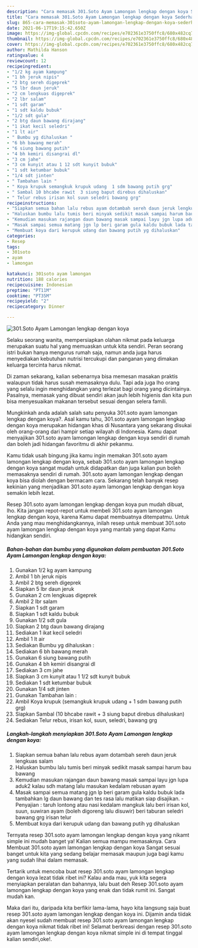 ```yaml
---
description: "Cara memasak 301.Soto Ayam Lamongan lengkap dengan koya Sederhana Untuk Jualan"
title: "Cara memasak 301.Soto Ayam Lamongan lengkap dengan koya Sederhana Untuk Jualan"
slug: 865-cara-memasak-301soto-ayam-lamongan-lengkap-dengan-koya-sederhana-untuk-jualan
date: 2021-06-17T19:15:42.650Z
image: https://img-global.cpcdn.com/recipes/e702361e3750ffc8/680x482cq70/301soto-ayam-lamongan-lengkap-dengan-koya-foto-resep-utama.jpg
thumbnail: https://img-global.cpcdn.com/recipes/e702361e3750ffc8/680x482cq70/301soto-ayam-lamongan-lengkap-dengan-koya-foto-resep-utama.jpg
cover: https://img-global.cpcdn.com/recipes/e702361e3750ffc8/680x482cq70/301soto-ayam-lamongan-lengkap-dengan-koya-foto-resep-utama.jpg
author: Mathilda Hanson
ratingvalue: 4
reviewcount: 12
recipeingredient:
- "1/2 kg ayam kampung"
- "1 bh jeruk nipis"
- "2 btg sereh digeprek"
- "5 lbr daun jeruk"
- "2 cm lengkuas digeprek"
- "2 lbr salam"
- "1 sdt garam"
- "1 sdt kaldu bubuk"
- "1/2 sdt gula"
- "2 btg daun bawang dirajang"
- "1 ikat kecil seledri"
- "1 lt air"
- " Bumbu yg dihaluskan "
- "6 bh bawang merah"
- "6 siung bawang putih"
- "4 bh kemiri disangrai dl"
- "3 cm jahe"
- "3 cm kunyit atau 1 12 sdt kunyit bubuk"
- "1 sdt ketumbar bubuk"
- "1/4 sdt jinten"
- " Tambahan lain "
- " Koya krupuk semangkuk krupuk udang  1 sdm bawang putih grg"
- " Sambal 10 bhcabe rawit  3 siung baput direbus dihaluskan"
- " Telur rebus irisan kol suun seledri bawang grg"
recipeinstructions:
- "Siapkan semua bahan lalu rebus ayam dotambah sereh daun jeruk lengkuas salam"
- "Haluskan bumbu lalu tumis beri minyak sedikit masak sampai harum bau bawang"
- "Kemudian masukan rajangan daun bawang masak sampai layu jgn lupa aduk2 kalau sdh matang lalu masukan kedalam rebusan ayam"
- "Masak sampai semua matang jgn lp beri garam gula kaldu bubuk lada tambahkan lg daun bawang dan tes rasa lalu matikan siap disajikan. Penyajian : taruh lontong atau nasi kedalam mangkuk lalu beri irisan kol, suun, suwiran ayam (boleh digoreng lalu disuwir) beri taburan seledri bawang grg irisan telur"
- "Membuat koya dari kerupuk udang dan bawang putih yg dihaluskan"
categories:
- Resep
tags:
- 301soto
- ayam
- lamongan

katakunci: 301soto ayam lamongan 
nutrition: 188 calories
recipecuisine: Indonesian
preptime: "PT11M"
cooktime: "PT35M"
recipeyield: "2"
recipecategory: Dinner

---
```



![301.Soto Ayam Lamongan lengkap dengan koya](https://img-global.cpcdn.com/recipes/e702361e3750ffc8/680x482cq70/301soto-ayam-lamongan-lengkap-dengan-koya-foto-resep-utama.jpg)

Selaku seorang wanita, mempersiapkan olahan nikmat pada keluarga merupakan suatu hal yang memuaskan untuk kita sendiri. Peran seorang istri bukan hanya mengurus rumah saja, namun anda juga harus menyediakan kebutuhan nutrisi tercukupi dan panganan yang dimakan keluarga tercinta harus nikmat.

Di zaman  sekarang, kalian sebenarnya bisa memesan masakan praktis walaupun tidak harus susah memasaknya dulu. Tapi ada juga lho orang yang selalu ingin menghidangkan yang terlezat bagi orang yang dicintainya. Pasalnya, memasak yang dibuat sendiri akan jauh lebih higienis dan kita pun bisa menyesuaikan makanan tersebut sesuai dengan selera famili. 



Mungkinkah anda adalah salah satu penyuka 301.soto ayam lamongan lengkap dengan koya?. Asal kamu tahu, 301.soto ayam lamongan lengkap dengan koya merupakan hidangan khas di Nusantara yang sekarang disukai oleh orang-orang dari hampir setiap wilayah di Indonesia. Kamu dapat menyajikan 301.soto ayam lamongan lengkap dengan koya sendiri di rumah dan boleh jadi hidangan favoritmu di akhir pekanmu.

Kamu tidak usah bingung jika kamu ingin memakan 301.soto ayam lamongan lengkap dengan koya, sebab 301.soto ayam lamongan lengkap dengan koya sangat mudah untuk didapatkan dan juga kalian pun boleh memasaknya sendiri di rumah. 301.soto ayam lamongan lengkap dengan koya bisa diolah dengan bermacam cara. Sekarang telah banyak resep kekinian yang menjadikan 301.soto ayam lamongan lengkap dengan koya semakin lebih lezat.

Resep 301.soto ayam lamongan lengkap dengan koya pun mudah dibuat, lho. Kita jangan repot-repot untuk membeli 301.soto ayam lamongan lengkap dengan koya, karena Kamu dapat membuatnya ditempatmu. Untuk Anda yang mau menghidangkannya, inilah resep untuk membuat 301.soto ayam lamongan lengkap dengan koya yang mantab yang dapat Kamu hidangkan sendiri.

<!--inarticleads1-->

##### Bahan-bahan dan bumbu yang digunakan dalam pembuatan 301.Soto Ayam Lamongan lengkap dengan koya:

1. Gunakan 1/2 kg ayam kampung
1. Ambil 1 bh jeruk nipis
1. Ambil 2 btg sereh digeprek
1. Siapkan 5 lbr daun jeruk
1. Gunakan 2 cm lengkuas digeprek
1. Ambil 2 lbr salam
1. Siapkan 1 sdt garam
1. Siapkan 1 sdt kaldu bubuk
1. Gunakan 1/2 sdt gula
1. Siapkan 2 btg daun bawang dirajang
1. Sediakan 1 ikat kecil seledri
1. Ambil 1 lt air
1. Sediakan  Bumbu yg dihaluskan :
1. Sediakan 6 bh bawang merah
1. Gunakan 6 siung bawang putih
1. Gunakan 4 bh kemiri disangrai dl
1. Sediakan 3 cm jahe
1. Siapkan 3 cm kunyit atau 1 1/2 sdt kunyit bubuk
1. Sediakan 1 sdt ketumbar bubuk
1. Gunakan 1/4 sdt jinten
1. Gunakan  Tambahan lain :
1. Ambil  Koya krupuk (semangkuk krupuk udang + 1 sdm bawang putih grg)
1. Siapkan  Sambal (10 bhcabe rawit + 3 siung baput direbus dihaluskan)
1. Sediakan  Telur rebus, irisan kol, suun, seledri, bawang grg




<!--inarticleads2-->

##### Langkah-langkah menyiapkan 301.Soto Ayam Lamongan lengkap dengan koya:

1. Siapkan semua bahan lalu rebus ayam dotambah sereh daun jeruk lengkuas salam
1. Haluskan bumbu lalu tumis beri minyak sedikit masak sampai harum bau bawang
1. Kemudian masukan rajangan daun bawang masak sampai layu jgn lupa aduk2 kalau sdh matang lalu masukan kedalam rebusan ayam
1. Masak sampai semua matang jgn lp beri garam gula kaldu bubuk lada tambahkan lg daun bawang dan tes rasa lalu matikan siap disajikan. - Penyajian : taruh lontong atau nasi kedalam mangkuk lalu beri irisan kol, suun, suwiran ayam (boleh digoreng lalu disuwir) beri taburan seledri bawang grg irisan telur
1. Membuat koya dari kerupuk udang dan bawang putih yg dihaluskan




Ternyata resep 301.soto ayam lamongan lengkap dengan koya yang nikamt simple ini mudah banget ya! Kalian semua mampu memasaknya. Cara Membuat 301.soto ayam lamongan lengkap dengan koya Sangat sesuai banget untuk kita yang sedang belajar memasak maupun juga bagi kamu yang sudah lihai dalam memasak.

Tertarik untuk mencoba buat resep 301.soto ayam lamongan lengkap dengan koya lezat tidak ribet ini? Kalau anda mau, yuk kita segera menyiapkan peralatan dan bahannya, lalu buat deh Resep 301.soto ayam lamongan lengkap dengan koya yang enak dan tidak rumit ini. Sangat mudah kan. 

Maka dari itu, daripada kita berfikir lama-lama, hayo kita langsung saja buat resep 301.soto ayam lamongan lengkap dengan koya ini. Dijamin anda tiidak akan nyesel sudah membuat resep 301.soto ayam lamongan lengkap dengan koya nikmat tidak ribet ini! Selamat berkreasi dengan resep 301.soto ayam lamongan lengkap dengan koya nikmat simple ini di tempat tinggal kalian sendiri,oke!.

